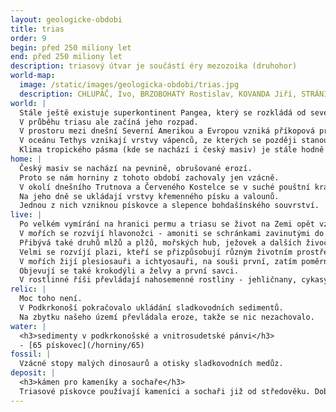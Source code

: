 ```yaml
---
layout: geologicke-obdobi
title: trias
order: 9
begin: před 250 miliony let
end: před 250 miliony let
description: triasový útvar je součástí éry mezozoika (druhohor)
world-map:
  image: /static/images/geologicka-obdobi/trias.jpg
  description: CHLUPÁČ, Ivo, BRZOBOHATÝ Rostislav, KOVANDA Jiří, STRÁNÍK Zdeněk. Geologická minulost České republiky. Vydání první. ACADEMIA, nakladatelství AV ČR. Praha, 2002. 436 stran. ISBN 80-200-0914-0
world: |
  Stále ještě existuje superkontinent Pangea, který se rozkládá od severních polárních oblastí až k jižnímu pólu.
  V průběhu triasu ale začíná jeho rozpad.
  V prostoru mezi dnešní Severní Amerikou a Evropou vzniká příkopová propadlina - základ budoucího Atlantského oceánu.
  V oceánu Tethys vznikají vrstvy vápenců, ze kterých se později stanou vrcholy Alp a Himáláje.
  Klima tropického pásma (kde se nachází i český masiv) je stále hodně suché, rostlinám se lépe daří ve vlhčím podnebí v oblastech dále od rovníku.
home: |
  Český masiv se nachází na pevnině, obrušované erozí.
  Proto se nám horniny z tohoto období zachovaly jen vzácně.
  V okolí dnešního Trutnova a Červeného Kostelce se v suché pouštní krajině nachází sladkovodní jezero.
  Na jeho dně se ukládají vrstvy křemenného písku a valounů.
  Jednou z nich vzniknou pískovce a slepence bohdašínského souvrství. 
live: |
  Po velkém vymírání na hranici permu a triasu se život na Zemi opět vzpamatovává a vytváří nové formy.
  V mořích se rozvíjí hlavonožci - amoniti se schránkami zavinutými do spirály a belemniti s kuželovitou vnitřní kostrou.
  Přibývá také druhů mlžů a plžů, mořských hub, ježovek a dalších živočichů.
  Velmi se rozvíjí plazi, kteří se přizpůsobují různým životním prostředím.
  V mořích žijí plesiosauři a ichtyosauři, na souši první, zatím poměrně malí dinosauři.
  Objevují se také krokodýli a želvy a první savci.
  V rostlinné říši převládají nahosemenné rostliny - jehličnany, cykasy a jinany.
relic: |
  Moc toho není.
  V Podkrkonoší pokračovalo ukládání sladkovodních sedimentů.
  Na zbytku našeho území převládala eroze, takže se nic nezachovalo.
water: |
  <h3>sedimenty v podkrkonošské a vnitrosudetské pánvi</h3>
  - [65 pískovec](/horniny/65)
fossil: |
  Vzácné stopy malých dinosaurů a otisky sladkovodních medůz.
deposit: |
  <h3>kámen pro kameníky a sochaře</h3>
  Triasové pískovce používají kameníci a sochaři již od středověku. Dobře se opracovávají a mají atraktivní vzhled.
---
```

